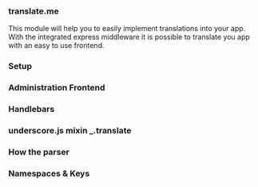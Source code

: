 ### translate.me

This module will help you to easily implement translations into your app. With the integrated express middleware it is
possible to translate you app with an easy to use frontend.

### Setup

### Administration Frontend

### Handlebars

### underscore.js mixin _.translate

### How the parser

### Namespaces & Keys
